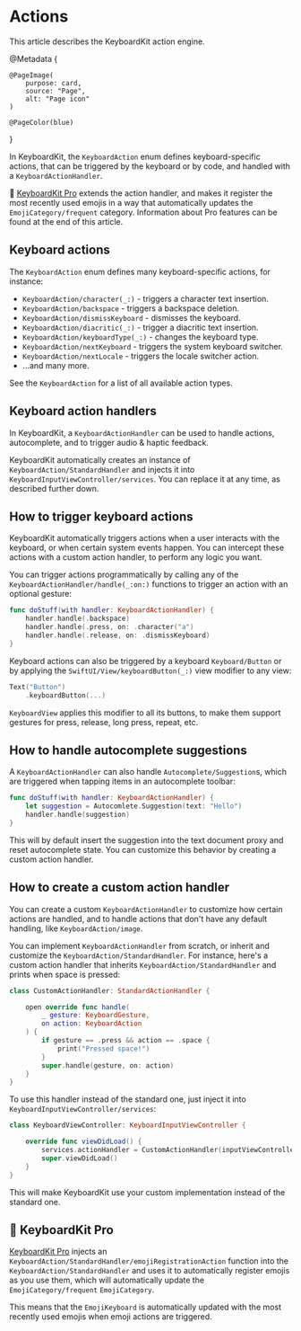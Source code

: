 # Actions

This article describes the KeyboardKit action engine.

@Metadata {

    @PageImage(
        purpose: card,
        source: "Page",
        alt: "Page icon"
    )

    @PageColor(blue)
}

In KeyboardKit, the ``KeyboardAction`` enum defines keyboard-specific actions, that can be triggered by the keyboard or by code, and handled with a ``KeyboardActionHandler``.

👑 [KeyboardKit Pro][Pro] extends the action handler, and makes it register the most recently used emojis in a way that automatically updates the ``EmojiCategory/frequent`` category. Information about Pro features can be found at the end of this article.



## Keyboard actions

The ``KeyboardAction`` enum defines many keyboard-specific actions, for instance:

* ``KeyboardAction/character(_:)`` - triggers a character text insertion.
* ``KeyboardAction/backspace`` - triggers a backspace deletion.
* ``KeyboardAction/dismissKeyboard`` - dismisses the keyboard.
* ``KeyboardAction/diacritic(_:)`` - trigger a diacritic text insertion.
* ``KeyboardAction/keyboardType(_:)`` - changes the keyboard type.
* ``KeyboardAction/nextKeyboard`` - triggers the system keyboard switcher.
* ``KeyboardAction/nextLocale`` - triggers the locale switcher action.
* ...and many more.

See the ``KeyboardAction`` for a list of all available action types.



## Keyboard action handlers

In KeyboardKit, a ``KeyboardActionHandler`` can be used to handle actions, autocomplete, and to trigger audio & haptic feedback.

KeyboardKit automatically creates an instance of ``KeyboardAction/StandardHandler`` and injects it into ``KeyboardInputViewController/services``. You can replace it at any time, as described further down.



## How to trigger keyboard actions

KeyboardKit automatically triggers actions when a user interacts with the keyboard, or when certain system events happen. You can intercept these actions with a custom action handler, to perform any logic you want.

You can trigger actions programmatically by calling any of the ``KeyboardActionHandler/handle(_:on:)`` functions to trigger an action with an optional gesture:

```swift
func doStuff(with handler: KeyboardActionHandler) {
    handler.handle(.backspace)
    handler.handle(.press, on: .character("a")
    handler.handle(.release, on: .dismissKeyboard)
}
```

Keyboard actions can also be triggered by a keyboard ``Keyboard/Button`` or by applying the ``SwiftUI/View/keyboardButton(_:)`` view modifier to any view:

```swift
Text("Button")
    .keyboardButton(...)
```

``KeyboardView`` applies this modifier to all its buttons, to make them support gestures for press, release, long press, repeat, etc.



## How to handle autocomplete suggestions

A ``KeyboardActionHandler`` can also handle ``Autocomplete/Suggestion``s, which are triggered when tapping items in an autocomplete toolbar:

```swift
func doStuff(with handler: KeyboardActionHandler) {
    let suggestion = Autocomlete.Suggestion(text: "Hello")
    handler.handle(suggestion)
}
```

This will by default insert the suggestion into the text document proxy and reset autocomplete state. You can customize this behavior by creating a custom action handler.



## How to create a custom action handler

You can create a custom ``KeyboardActionHandler`` to customize how certain actions are handled, and to handle actions that don't have any default handling, like ``KeyboardAction/image``. 

You can implement ``KeyboardActionHandler`` from scratch, or inherit and customize the ``KeyboardAction/StandardHandler``. For instance, here's a custom action handler that inherits ``KeyboardAction/StandardHandler`` and prints when space is pressed:

```swift
class CustomActionHandler: StandardActionHandler {

    open override func handle(
        _ gesture: KeyboardGesture, 
        on action: KeyboardAction
    ) {
        if gesture == .press && action == .space {
            print("Pressed space!")
        }
        super.handle(gesture, on: action) 
    }
}
```

To use this handler instead of the standard one, just inject it into ``KeyboardInputViewController/services``:

```swift
class KeyboardViewController: KeyboardInputViewController {

    override func viewDidLoad() {
        services.actionHandler = CustomActionHandler(inputViewController: self)
        super.viewDidLoad()
    }
}
```

This will make KeyboardKit use your custom implementation instead of the standard one.



## 👑 KeyboardKit Pro

[KeyboardKit Pro][Pro] injects an ``KeyboardAction/StandardHandler/emojiRegistrationAction`` function into the ``KeyboardAction/StandardHandler`` and uses it to automatically register emojis as you use them, which will automatically update the ``EmojiCategory/frequent`` ``EmojiCategory``.

This means that the ``EmojiKeyboard`` is automatically updated with the most recently used emojis when emoji actions are triggered.



[Pro]: https://github.com/KeyboardKit/KeyboardKitPro

